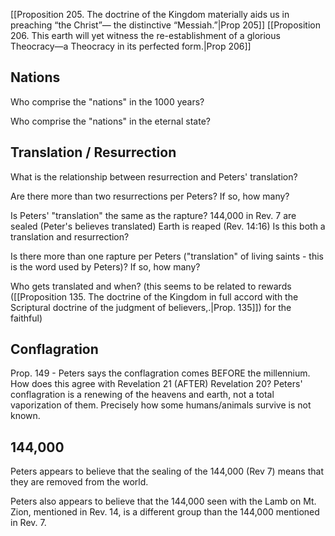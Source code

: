 ---
---
[[Proposition 205. The doctrine of the Kingdom materially aids us in preaching “the Christ”— the distinctive “Messiah.”|Prop 205]]
[[Proposition 206. This earth will yet witness the re-establishment of a glorious Theocracy—a Theocracy in its perfected form.|Prop 206]]


## Nations
Who comprise the "nations" in the 1000 years?

Who comprise the "nations" in the eternal state?

## Translation / Resurrection

What is the relationship between resurrection and Peters' translation?

Are there more than two resurrections per Peters? If so, how many?

Is Peters' "translation" the same as the rapture?
	144,000 in Rev. 7 are sealed (Peter's believes translated)
	Earth is reaped (Rev. 14:16) Is this both a translation and resurrection?

Is there more than one rapture per Peters ("translation" of living saints - this is the word used by Peters)? If so, how many?

Who gets translated and when? (this seems to be related to rewards ([[Proposition 135. The doctrine of the Kingdom in full accord with the Scriptural doctrine of the judgment of believers,.|Prop. 135]]) for the faithful) 
## Conflagration
Prop. 149 - Peters says the conflagration comes BEFORE the millennium.  How does this agree with Revelation 21 (AFTER) Revelation 20? Peters' conflagration is a renewing of the heavens and earth, not a total vaporization of them.  Precisely how some humans/animals survive is not known.

## 144,000
Peters appears to believe that the sealing of the 144,000 (Rev 7) means that they are removed from the world.

Peters also appears to believe that the 144,000 seen with the Lamb on Mt. Zion, mentioned in Rev. 14, is a different group than the 144,000 mentioned in Rev. 7.





